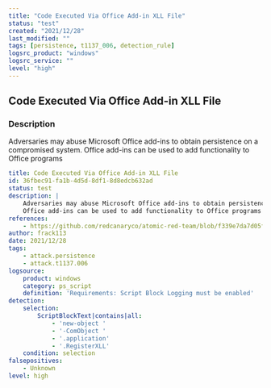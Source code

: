 ```yaml
---
title: "Code Executed Via Office Add-in XLL File"
status: "test"
created: "2021/12/28"
last_modified: ""
tags: [persistence, t1137_006, detection_rule]
logsrc_product: "windows"
logsrc_service: ""
level: "high"
---
```


## Code Executed Via Office Add-in XLL File

### Description

Adversaries may abuse Microsoft Office add-ins to obtain persistence on a compromised system.
Office add-ins can be used to add functionality to Office programs


```yml
title: Code Executed Via Office Add-in XLL File
id: 36fbec91-fa1b-4d5d-8df1-8d8edcb632ad
status: test
description: |
    Adversaries may abuse Microsoft Office add-ins to obtain persistence on a compromised system.
    Office add-ins can be used to add functionality to Office programs
references:
    - https://github.com/redcanaryco/atomic-red-team/blob/f339e7da7d05f6057fdfcdd3742bfcf365fee2a9/atomics/T1137.006/T1137.006.md
author: frack113
date: 2021/12/28
tags:
    - attack.persistence
    - attack.t1137.006
logsource:
    product: windows
    category: ps_script
    definition: 'Requirements: Script Block Logging must be enabled'
detection:
    selection:
        ScriptBlockText|contains|all:
            - 'new-object '
            - '-ComObject '
            - '.application'
            - '.RegisterXLL'
    condition: selection
falsepositives:
    - Unknown
level: high

```

